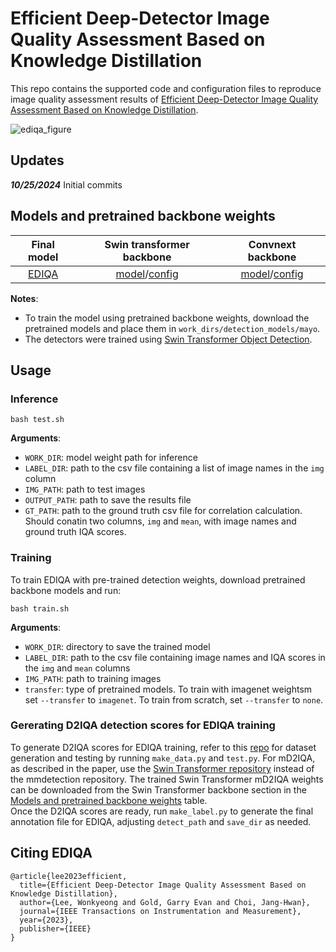# Efficient Deep-Detector Image Quality Assessment Based on Knowledge Distillation

This repo contains the supported code and configuration files to reproduce image quality assessment results of [Efficient Deep-Detector Image Quality Assessment Based on Knowledge Distillation](doi.org/10.1109/TIM.2023.3346519). 

![ediqa_figure](https://github.com/user-attachments/assets/6de20661-bf4a-4371-a281-cdff92fb9db3)

## Updates

***10/25/2024*** Initial commits

## Models and pretrained backbone weights

| Final model | Swin transformer backbone | Convnext backbone |
| :---: | :---: | :---: |
| [EDIQA](https://drive.google.com/file/d/1eQfFzyNbu7W0z6E9iYucMo13t7Px6Td4/view?usp=sharing) | [model](https://drive.google.com/file/d/1wK6km6t5nXO4rG_jaUg0Oyh5U2fLfPk9/view?usp=drive_link)/[config](https://github.com/Ewha-AI/EDIQA/blob/main/work_dirs/detection_weights/mayo/swin.py) | [model](https://drive.google.com/file/d/1tmdTb5-dRsUVwKsKDitpGmZMZec1wp5I/view?usp=drive_link)/[config](https://github.com/Ewha-AI/EDIQA/blob/main/work_dirs/detection_weights/mayo/conv.py) |

**Notes**:

- To train the model using pretrained backbone weights, download the pretrained models and place them in `work_dirs/detection_models/mayo`.
- The detectors were trained using [Swin Transformer Object Detection](https://github.com/SwinTransformer/Swin-Transformer-Object-Detection).

## Usage

### Inference
```
bash test.sh
```

**Arguments**:

- `WORK_DIR`: model weight path for inference
- `LABEL_DIR`: path to the csv file containing a list of image names in the `img` column
- `IMG_PATH`: path to test images
- `OUTPUT_PATH`: path to save the results file
- `GT_PATH`: path to the ground truth csv file for correlation calculation. Should conatin two columns, `img` and `mean`, with image names and ground truth IQA scores.

### Training

To train EDIQA with pre-trained detection weights, download pretrained backbone models and run:
```
bash train.sh
```

**Arguments**:
- `WORK_DIR`: directory to save the trained model
- `LABEL_DIR`: path to the csv file containing image names and IQA scores in the `img` and `mean` columns
- `IMG_PATH`: path to training images
- `transfer`: type of pretrained models. To train with imagenet weightsm set `--transfer` to `imagenet`. To train from scratch, set `--transfer` to `none`.

### Gererating D2IQA detection scores for EDIQA training

To generate D2IQA scores for EDIQA training, refer to this [repo](https://github.com/Ewha-AI/D2IQA) for dataset generation and testing by running `make_data.py` and `test.py`. For mD2IQA, as described in the paper, use the [Swin Transformer repository](https://github.com/SwinTransformer/Swin-Transformer-Object-Detection) instead of the mmdetection repository. The trained Swin Transformer mD2IQA weights can be downloaded from the Swin Transformer backbone section in the [Models and pretrained backbone weights](#models-and-pretrained-backbone-weights) table.<br>
Once the D2IQA scores are ready, run `make_label.py` to generate the final annotation file for EDIQA, adjusting `detect_path` and `save_dir` as needed.

## Citing EDIQA
```
@article{lee2023efficient,
  title={Efficient Deep-Detector Image Quality Assessment Based on Knowledge Distillation},
  author={Lee, Wonkyeong and Gold, Garry Evan and Choi, Jang-Hwan},
  journal={IEEE Transactions on Instrumentation and Measurement},
  year={2023},
  publisher={IEEE}
}
```
